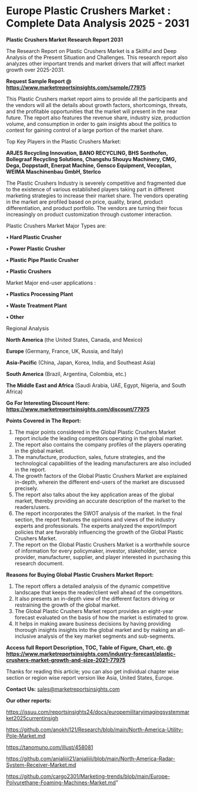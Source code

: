 # Europe Plastic Crushers Market : Complete Data Analysis 2025 - 2031

<strong>Plastic Crushers Market Research Report 2031</strong>

The Research Report on Plastic Crushers Market is a Skillful and Deep Analysis of the Present Situation and Challenges. This research report also analyzes other important trends and market drivers that will affect market growth over 2025-2031.

<strong>Request Sample Report @ <a href=https://www.marketreportsinsights.com/sample/77975>https://www.marketreportsinsights.com/sample/77975</a></strong>

This Plastic Crushers market report aims to provide all the participants and the vendors will all the details about growth factors, shortcomings, threats, and the profitable opportunities that the market will present in the near future. The report also features the revenue share, industry size, production volume, and consumption in order to gain insights about the politics to contest for gaining control of a large portion of the market share.

Top Key Players in the Plastic Crushers Market:

<strong>ARJES Recycling Innovation, BANO RECYCLING, BHS Sonthofen, Bollegraaf Recycling Solutions, Changshu Shouyu Machinery, CMG, Dega, Doppstadt, Enerpat Machine, Gensco Equipment, Vecoplan, WEIMA Maschinenbau GmbH, Sterlco</strong>

The Plastic Crushers Industry is severely competitive and fragmented due to the existence of various established players taking part in different marketing strategies to increase their market share. The vendors operating in the market are profiled based on price, quality, brand, product differentiation, and product portfolio. The vendors are turning their focus increasingly on product customization through customer interaction.

Plastic Crushers Market Major Types are:

<strong>• Hard Plastic Crusher

• Power Plastic Crusher

• Plastic Pipe Plastic Crusher

• Plastic Crushers</strong>

Market Major end-user applications :

<strong>• Plastics Processing Plant

• Waste Treatment Plant

• Other</strong>

Regional Analysis

</u><strong><b>North America</b></strong> (the United States, Canada, and Mexico)

<strong><b>Europe </b></strong>(Germany, France, UK, Russia, and Italy)

<strong><b>Asia-Pacific</b></strong> (China, Japan, Korea, India, and Southeast Asia)

<strong><b>South America</b></strong> (Brazil, Argentina, Colombia, etc.)

<strong><b>The Middle East and Africa</b></strong> (Saudi Arabia, UAE, Egypt, Nigeria, and South Africa)

<strong>Go For Interesting Discount Here: <a href=https://www.marketreportsinsights.com/discount/77975>https://www.marketreportsinsights.com/discount/77975</a></strong>

<strong>Points Covered in The Report:</strong>
<ol>
  <li>The major points considered in the Global Plastic Crushers Market report include the leading competitors operating in the global market.</li>
  <li>The report also contains the company profiles of the players operating in the global market.</li>
  <li>The manufacture, production, sales, future strategies, and the technological capabilities of the leading manufacturers are also included in the report.</li>
  <li>The growth factors of the Global Plastic Crushers Market are explained in-depth, wherein the different end-users of the market are discussed precisely.</li>
  <li>The report also talks about the key application areas of the global market, thereby providing an accurate description of the market to the readers/users.</li>
  <li>The report incorporates the SWOT analysis of the market. In the final section, the report features the opinions and views of the industry experts and professionals. The experts analyzed the export/import policies that are favorably influencing the growth of the Global Plastic Crushers Market.</li>
  <li>The report on the Global Plastic Crushers Market is a worthwhile source of information for every policymaker, investor, stakeholder, service provider, manufacturer, supplier, and player interested in purchasing this research document.</li>
</ol>
<strong>Reasons for Buying Global Plastic Crushers Market Report:</strong>

<ol>
  <li>The report offers a detailed analysis of the dynamic competitive landscape that keeps the reader/client well ahead of the competitors.</li>
  <li>It also presents an in-depth view of the different factors driving or restraining the growth of the global market.</li>
  <li>The Global Plastic Crushers Market report provides an eight-year forecast evaluated on the basis of how the market is estimated to grow.</li>
  <li>It helps in making aware business decisions by having providing thorough insights insights into the global market and by making an all-inclusive analysis of the key market segments and sub-segments.</li>
</ol>
<strong>Access full Report Description, TOC, Table of Figure, Chart, etc. @ <a href=https://www.marketreportsinsights.com/industry-forecast/plastic-crushers-market-growth-and-size-2021-77975>https://www.marketreportsinsights.com/industry-forecast/plastic-crushers-market-growth-and-size-2021-77975</a></strong>


Thanks for reading this article; you can also get individual chapter wise section or region wise report version like Asia, United States, Europe.

<strong>Contact Us:</strong>
sales@marketreportsinsights.com

<strong>Our other reports:</strong>

<a href=https://issuu.com/reportsinsights24/docs/europemilitaryimagingsystemmarket2025currentinsigh>https://issuu.com/reportsinsights24/docs/europemilitaryimagingsystemmarket2025currentinsigh</a>

<a href=https://github.com/anokhi121/Research/blob/main/North-America-Utility-Pole-Market.md>https://github.com/anokhi121/Research/blob/main/North-America-Utility-Pole-Market.md</a>

<a href=https://tanomuno.com/illust/458081>https://tanomuno.com/illust/458081</a>

<a href=https://github.com/anjaliiii21/anjaliiii/blob/main/North-America-Radar-System-Receiver-Market.md>https://github.com/anjaliiii21/anjaliiii/blob/main/North-America-Radar-System-Receiver-Market.md</a>

<a href=https://github.com/cargo2301/Marketing-trends/blob/main/Europe-Polyurethane-Foaming-Machines-Market.md>https://github.com/cargo2301/Marketing-trends/blob/main/Europe-Polyurethane-Foaming-Machines-Market.md</a>"
